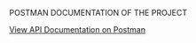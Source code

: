 POSTMAN DOCUMENTATION OF THE PROJECT

[View API Documentation on Postman](https://documenter.getpostman.com/view/48137311/2sB3QDusG6)
